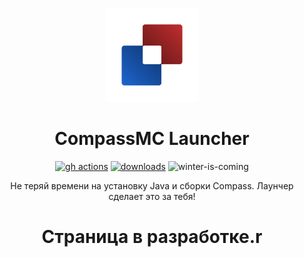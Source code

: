 <p align="center"><img src="./app/assets/images/Logo.png" width="150px" height="150px" alt="Compass Logo"></p>

<h1 align="center">CompassMC Launcher</h1>

[<p align="center"><img src="https://img.shields.io/github/actions/workflow/status/dscalzi/HeliosLauncher/build.yml?branch=master&style=for-the-badge" alt="gh actions">](https://github.com/notnq2gre/CompassLauncher/actions) [<img src="https://img.shields.io/github/downloads/notnq2gre/CompassLauncher/total.svg?style=for-the-badge" alt="downloads">](https://github.com/notnq2gre/CompassLauncher/releases) <img src="https://forthebadge.com/images/badges/winter-is-coming.svg"  height="28px" alt="winter-is-coming"></p>

<p align="center">Не теряй времени на установку Java и сборки Compass. Лаунчер сделает это за тебя!</p>

<h1 align="center">Страница в разработке.r</h1>
